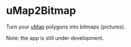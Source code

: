 # uMap2Bitmap

Turn your [uMap](https://umap.openstreetmap.fr/en/) polygons into bitmaps (pictures).

Note: the app is still under development. 